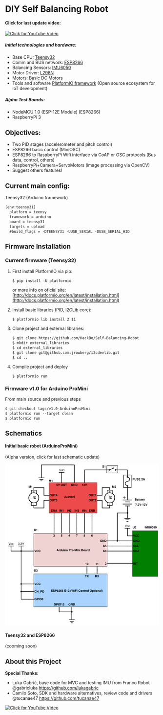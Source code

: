 # DIY Self Balancing Robot
#### Click for last update video:
[![Click for YouTube Video](https://github.com/HackBo/Self-Balancing-Robot/blob/master/images/anim_robot.gif)](https://youtu.be/7tfVts636bs)

##### Initial technologies and hardware:

- Base CPU: [Teensy32](https://www.pjrc.com/teensy/teensy31.html)
- Comm and BUS network: [ESP8266](https://espressif.com/en/products/hardware/esp8266ex/overview)
- Balancing Sensors: [IMU6050](http://www.aliexpress.com/item/MPU-6050-3-Axis-gyroscope-acce-lerometer-module-3V-5V-compatible-For-Ar/1858984311.html)
- Motor Driver: [L298N](http://www.aliexpress.com/item/Free-Shipping-1PCS-New-Dual-H-Bridge-DC-Stepper-Motor-Drive-Controller-Board-Module-L298N-for/32556583041.html)
- Motors: [Basic DC Motors](http://www.aliexpress.com/store/product/HK-POST-FREE-Wholesale-48-1-Plastic-DC-Drive-Gear-Motor-Tyre-Tire-Wheel-For/2035033_32603795906.html)
- Tools and software [PlatformIO framework](http://platformio.org/) (Open source ecosystem for IoT development)

##### Alpha Test Boards:

- NodeMCU 1.0 (ESP-12E Module) (ESP8266)
- RaspberryPi 3

## Objectives:

- Two PID stages (accelerometer and pitch control)
- ESP8266 basic control (MiniOSC)
- ESP8266 to RaspberryPi Wifi interface via CoAP or OSC protocols (Bus data, control, others)
- RaspberryPi+Camera+ServoMotors (image processing via OpenCV)
- Suggest others features!
 
## Current main config:

   Teensy32 (Arduino framework)

   ```
   [env:teensy31]
     platform = teensy
     framework = arduino
     board = teensy31
     targets = upload
     #build_flags = -DTEENSY31 -UUSB_SERIAL -DUSB_SERIAL_HID
   ```

## Firmware Installation

### Current firmware (Teensy32)

1. First install PlatformIO via pip:
 
   ``` 
   $ pip install -U platformio 
   ```
   or more info on oficial site: [http://docs.platformio.org/en/latest/installation.html](http://docs.platformio.org/en/latest/installation.html)

3. Install basic libraries (PID, I2CLib core):

   ``` 
   $ platformio lib install 2 11
   ```
   
3. Clone project and external libraries:

   ```
   $ git clone https://github.com/HackBo/Self-Balancing-Robot
   $ mkdir external_libraries
   $ cd external_libraries
   $ git clone git@github.com:jrowberg/i2cdevlib.git
   $ cd ..
   ```
   
4. Compile project and deploy
   ``` 
   $ platformio run

   ```

### Firmware v1.0 for Arduino ProMini

   From main source and previous steps

   ```
   $ git checkout tags/v1.0-ArduinoProMini
   $ platformio run --target clean
   $ platformio run
   ```
   

## Schematics

#### Initial basic robot (ArduinoProMini)

 (Alpha version, click for last schematic update)
 
[![Click for last schematic update](https://github.com/HackBo/Self-Balancing-Robot/blob/master/images/schematics_basic_self_balancing.png)](http://www.schematics.com/project/self-balancing-robot-31896/)

#### Teensy32 and ESP8266

(cooming soon)


## About this Project

**Special Thanks:** 

- Luka Gabrić, base code for MVC and testing IMU from Franco Robot @gabricluka https://github.com/lukagabric 
- Camilo Soto, SDK and hardware alternatives, review code and drivers @tucanae47 https://github.com/tucanae47




[![Click for YouTube Video](https://github.com/HackBo/Self-Balancing-Robot/blob/master/images/photo_robot.jpg)](https://youtu.be/7tfVts636bs)
